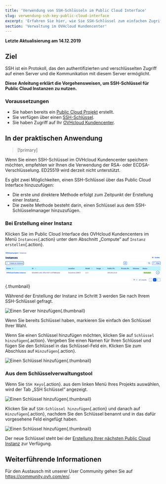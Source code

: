 ```yaml
---
title: 'Verwendung von SSH-Schlüsseln im Public Cloud Interface'
slug: verwendung-ssh-key-public-cloud-interface
excerpt: 'Erfahren Sie hier, wie Sie SSH-Schlüssel zum einfachen Zugriff auf Public Cloud Instanzen einsetzen'
section: 'Verwaltung im OVHcloud Kundencenter'
---
```


**Letzte Aktualisierung am 14.12.2019**

## Ziel

SSH ist ein Protokoll, das den authentifizierten und verschlüsselten Zugriff auf einen Server und die Kommunikation mit diesem Server ermöglicht.

**Diese Anleitung erklärt die Vorgehensweisen, um SSH-Schlüssel für Public Cloud Instanzen zu nutzen.**

### Voraussetzungen

- Sie haben bereits ein [Public Cloud Projekt](https://www.ovhcloud.com/de/public-cloud) erstellt.
- Sie verfügen über einen [SSH-Schlüssel](https://docs.ovh.com/de/public-cloud/create-ssh-keys/).
- Sie haben Zugriff auf Ihr [OVHcloud Kundencenter](https://www.ovh.com/auth/?action=gotomanager&from=https://www.ovh.de/&ovhSubsidiary=de).

## In der praktischen Anwendung

> [!primary]
>
Wenn Sie einen SSH-Schlüssel im OVHcloud Kundencenter speichern möchten, empfehlen wir Ihnen die Verwendung der RSA- oder ECDSA-Verschlüsselung. ED25519 wird derzeit nicht unterstützt.
>

Es gibt zwei Möglichkeiten, einen SSH-Schlüssel über das Public Cloud Interface hinzuzufügen:

- Die erste und direktere Methode erfolgt zum Zeitpunkt der Erstellung einer Instanz.
- Die zweite Methode besteht darin, einen Schlüssel aus dem SSH-Schlüsselmanager hinzuzufügen.

### Bei Erstellung einer Instanz

Klicken Sie im Public Cloud Interface des OVHcloud Kundencenters im Menü `Instances`{.action} unter dem Abschnitt „Compute“ auf `Instanz erstellen`{.action}.

![Einen Server hinzufügen](images/compute.png){.thumbnail}

Während der Erstellung der Instanz im Schritt 3 werden Sie nach Ihrem SSH-Schlüssel gefragt.

![Einen Server hinzufügen](images/selectkey.png){.thumbnail}

Wenn Sie bereits Schlüssel haben, markieren Sie einfach den Schlüssel Ihrer Wahl.

Wenn Sie einen Schlüssel hinzufügen möchten, klicken Sie auf `Schlüssel hinzufügen`{.action}. Vergeben Sie einen Namen für Ihren Schlüssel und fügen Sie den Schlüssel in das Schlüssel-Feld ein. Klicken Sie zum Abschluss auf `Hinzufügen`{.action}.

![Einen Schlüssel hinzufügen](images/addkey.png){.thumbnail}

### Aus dem Schlüsselverwaltungstool

Wenn Sie `SSH Keys`{.action}. aus dem linken Menü Ihres Projekts auswählen, wird der Tab „SSH Schlüssel“ angezeigt.

![Einen Schlüssel hinzufügen](images/addkeymenu.png){.thumbnail}

Klicken Sie auf `SSH-Schlüssel hinzufügen`{.action} und danach auf `Hinzufügen`{.action}, nachdem Sie den Schlüssel benannt und in das dafür vorgesehene Feld eingefügt haben.

![Einen Schlüssel hinzufügen](images/addkeymenu1.png){.thumbnail}

Der neue Schlüssel steht bei der [Erstellung Ihrer nächsten Public Cloud Instanz](https://docs.ovh.com/de/public-cloud/erstellung_einer_instanz_im_ovh_kundencenter) zur Verfügung.


## Weiterführende Informationen


Für den Austausch mit unserer User Community gehen Sie auf <https://community.ovh.com/en/>.
